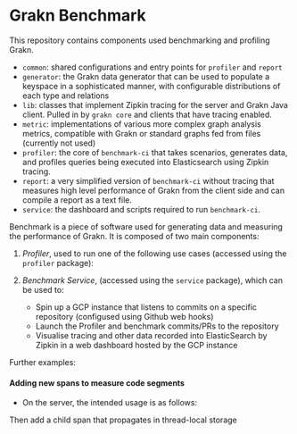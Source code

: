 # Grakn Benchmark

This repository contains components used benchmarking and profiling Grakn.
* `common`: shared configurations and entry points for `profiler` and `report`
* `generator`: the Grakn data generator that can be used to populate a keyspace in a sophisticated manner, with configurable distributions of each type and relations
* `lib`: classes that implement Zipkin tracing for the server and Grakn Java client. Pulled in by `grakn core` and clients that have tracing enabled.
* `metric`: implementations of various more complex graph analysis metrics, compatible with Grakn or standard graphs fed from files (currently not used)
* `profiler`: the core of `benchmark-ci` that takes scenarios, generates data, and profiles queries being executed into Elasticsearch using Zipkin tracing.
* `report`: a very simplified version of `benchmark-ci` without tracing that measures high level performance of Grakn from the client side and can compile a report as a text file.
* `service`: the dashboard and scripts required to run `benchmark-ci`.



Benchmark is a piece of software used for generating data and measuring the performance of Grakn. It is composed of two main components:

1. *Profiler*, used to run one of the following use cases (accessed using the `profiler` package):

       
2. *Benchmark Service*, (accessed using the `service` package), which can be used to: 
    * Spin up a GCP instance that listens to commits on a specific repository (configused using Github web hooks)
    * Launch the Profiler and benchmark commits/PRs to the repository
    * Visualise tracing and other data recorded into ElasticSearch by Zipkin in a web dashboard hosted by the GCP instance





Further examples:

#### Adding new spans to measure code segments

- On the server, the intended usage is as follows:

Then add a child span that propagates in thread-local storage


